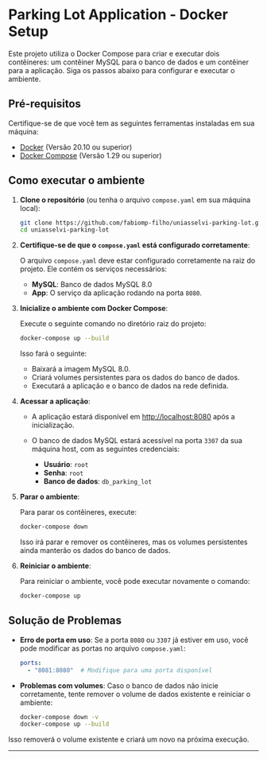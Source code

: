# Parking Lot Application - Docker Setup

Este projeto utiliza o Docker Compose para criar e executar dois contêineres: um contêiner MySQL para o banco de dados e um contêiner para a aplicação. Siga os passos abaixo para configurar e executar o ambiente.

## Pré-requisitos

Certifique-se de que você tem as seguintes ferramentas instaladas em sua máquina:

- [Docker](https://www.docker.com/get-started) (Versão 20.10 ou superior)
- [Docker Compose](https://docs.docker.com/compose/install/) (Versão 1.29 ou superior)

## Como executar o ambiente

1. **Clone o repositório** (ou tenha o arquivo `compose.yaml` em sua máquina local):

   ```bash
   git clone https://github.com/fabiomp-filho/uniasselvi-parking-lot.git
   cd uniasselvi-parking-lot
   ```

2. **Certifique-se de que o `compose.yaml` está configurado corretamente**:

   O arquivo `compose.yaml` deve estar configurado corretamente na raiz do projeto. Ele contém os serviços necessários:

   - **MySQL**: Banco de dados MySQL 8.0
   - **App**: O serviço da aplicação rodando na porta `8080`.

3. **Inicialize o ambiente com Docker Compose**:

   Execute o seguinte comando no diretório raiz do projeto:

   ```bash
   docker-compose up --build
   ```

   Isso fará o seguinte:
   - Baixará a imagem MySQL 8.0.
   - Criará volumes persistentes para os dados do banco de dados.
   - Executará a aplicação e o banco de dados na rede definida.

4. **Acessar a aplicação**:

   - A aplicação estará disponível em [http://localhost:8080](http://localhost:8080) após a inicialização.
   
   - O banco de dados MySQL estará acessível na porta `3307` da sua máquina host, com as seguintes credenciais:
     - **Usuário**: `root`
     - **Senha**: `root`
     - **Banco de dados**: `db_parking_lot`

5. **Parar o ambiente**:

   Para parar os contêineres, execute:

   ```bash
   docker-compose down
   ```

   Isso irá parar e remover os contêineres, mas os volumes persistentes ainda manterão os dados do banco de dados.

6. **Reiniciar o ambiente**:

   Para reiniciar o ambiente, você pode executar novamente o comando:

   ```bash
   docker-compose up
   ```

## Solução de Problemas

- **Erro de porta em uso**: Se a porta `8080` ou `3307` já estiver em uso, você pode modificar as portas no arquivo `compose.yaml`:
  
  ```yaml
  ports:
    - "8081:8080"  # Modifique para uma porta disponível
  ```

- **Problemas com volumes**: Caso o banco de dados não inicie corretamente, tente remover o volume de dados existente e reiniciar o ambiente:

  ```bash
  docker-compose down -v
  docker-compose up --build
  ```

Isso removerá o volume existente e criará um novo na próxima execução.

---
